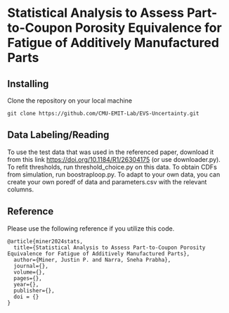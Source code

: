 # Statistical Analysis to Assess Part-to-Coupon Porosity Equivalence for Fatigue of Additively Manufactured Parts

## Installing

Clone the repository on your local machine
```shell
git clone https://github.com/CMU-EMIT-Lab/EVS-Uncertainty.git
```

## Data Labeling/Reading

To use the test data that was used in the referenced paper, download it from this link https://doi.org/10.1184/R1/26304175 (or use downloader.py). To refit thresholds, run threshold_choice.py on this data. To obtain CDFs from simulation, run boostraploop.py. To adapt to your own data, you can create your own poredf of data and parameters.csv with the relevant columns.


## Reference

Please use the following reference if you utilize this code.

```
@article{miner2024stats,
  title={Statistical Analysis to Assess Part-to-Coupon Porosity Equivalence for Fatigue of Additively Manufactured Parts},
  author={Miner, Justin P. and Narra, Sneha Prabha},
  journal={},
  volume={},
  pages={},
  year={},
  publisher={},
  doi = {}
}
